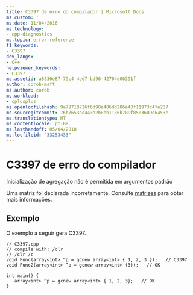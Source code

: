 ```yaml
---
title: C3397 de erro do compilador | Microsoft Docs
ms.custom: ''
ms.date: 11/04/2016
ms.technology:
- cpp-diagnostics
ms.topic: error-reference
f1_keywords:
- C3397
dev_langs:
- C++
helpviewer_keywords:
- C3397
ms.assetid: a8536e87-79c4-4ed7-bd96-42704d06391f
author: corob-msft
ms.author: corob
ms.workload:
- cplusplus
ms.openlocfilehash: 9a79718726f6d98e486dd286a48f11973c4fe237
ms.sourcegitcommit: 76b7653ae443a2b8eb1186b789f8503609d6453e
ms.translationtype: MT
ms.contentlocale: pt-BR
ms.lasthandoff: 05/04/2018
ms.locfileid: "33253433"
---
```

# <a name="compiler-error-c3397"></a>C3397 de erro do compilador
Inicialização de agregação não é permitida em argumentos padrão  
  
 Uma matriz foi declarada incorretamente.  Consulte [matrizes](../../windows/arrays-cpp-component-extensions.md) para obter mais informações.  
  
## <a name="example"></a>Exemplo  
 O exemplo a seguir gera C3397.  
  
```  
// C3397.cpp  
// compile with: /clr  
// /clr /c  
void Func(array<int> ^p = gcnew array<int> { 1, 2, 3 });   // C3397  
void Func2(array<int> ^p = gcnew array<int> (3));   // OK  
  
int main() {  
   array<int> ^p = gcnew array<int> { 1, 2, 3};   // OK  
}  
```